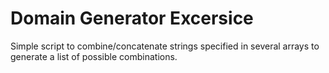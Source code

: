 # Domain Generator Excersice

Simple script to combine/concatenate strings specified in several arrays to generate a list of possible combinations.
